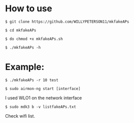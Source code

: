 # How to use

`$ git clone https://github.com/WILLYPETERSON11/mkfakeAPs`

`$ cd mkfakeAPs`
 
`$ do chmod +x mkfakeAPs.sh`

`$ ./mkfakeAPs -h`

# Example:

`$ ./mkfakeAPs -r 10 test`

`$ sudo airmon-ng start [interface]`

I used WLO1 on the network interface

`$ sudo mdk3 b -v listfakeAPs.txt`

Check wifi list.
